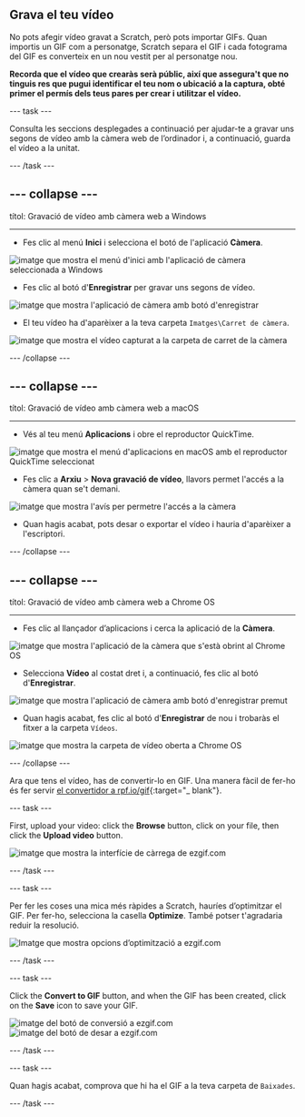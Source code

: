 ## Grava el teu vídeo

No pots afegir vídeo gravat a Scratch, però pots importar GIFs. Quan importis un GIF com a personatge, Scratch separa el GIF i cada fotograma del GIF es converteix en un nou vestit per al personatge nou.

**Recorda que el vídeo que crearàs serà públic, així que assegura't que no tinguis res que pugui identificar el teu nom o ubicació a la captura, obté primer el permís dels teus pares per crear i utilitzar el vídeo.**

--- task ---

Consulta les seccions desplegades a continuació per ajudar-te a gravar uns segons de vídeo amb la càmera web de l’ordinador i, a continuació, guarda el vídeo a la unitat.

--- /task ---

--- collapse ---
---

títol: Gravació de vídeo amb càmera web a Windows

---
- Fes clic al menú **Inici** i selecciona el botó de l'aplicació **Càmera**.

![imatge que mostra el menú d'inici amb l'aplicació de càmera seleccionada a Windows](images/camera-app.png)

- Fes clic al botó d'**Enregistrar** per gravar uns segons de vídeo.

![imatge que mostra l'aplicació de càmera amb botó d'enregistrar](images/record-win.png)

- El teu vídeo ha d'aparèixer a la teva carpeta `Imatges\Carret de càmera`.

![imatge que mostra el vídeo capturat a la carpeta de carret de la càmera](images/camera-roll.png)


--- /collapse ---

--- collapse ---
---

títol: Gravació de vídeo amb càmera web a macOS

---
- Vés al teu menú **Aplicacions** i obre el reproductor QuickTime.

![imatge que mostra el menú d'aplicacions en macOS amb el reproductor QuickTime seleccionat](images/quicktime.png)

- Fes clic a **Arxiu** > **Nova gravació de vídeo**, llavors permet l'accés a la càmera quan se't demani.

![imatge que mostra l'avís per permetre l'accés a la càmera](images/allow_cam_macOS.png)

- Quan hagis acabat, pots desar o exportar el vídeo i hauria d'aparèixer a l'escriptori.


--- /collapse ---

--- collapse ---
---

títol: Gravació de vídeo amb càmera web a Chrome OS

---

- Fes clic al llançador d’aplicacions i cerca la aplicació de la **Càmera**.

![imatge que mostra l'aplicació de la càmera que s'està obrint al Chrome OS](images/opencamera.png)

- Selecciona **Vídeo** al costat dret i, a continuació, fes clic al botó d'**Enregistrar**.

![imatge que mostra l'aplicació de càmera amb botó d'enregistrar premut](images/hitrecord.png)

- Quan hagis acabat, fes clic al botó d'**Enregistrar** de nou i trobaràs el fitxer a la carpeta `Vídeos`.

![imatge que mostra la carpeta de vídeo oberta a Chrome OS](images/videosfolder.png)

--- /collapse ---

Ara que tens el vídeo, has de convertir-lo en GIF. Una manera fàcil de fer-ho és fer servir [el convertidor a rpf.io/gif](https://rpf.io/gif){:target="_ blank"}.

--- task ---

First, upload your video: click the **Browse** button, click on your file, then click the **Upload video** button.

![imatge que mostra la interfície de càrrega de ezgif.com](images/ezgif-upload.png)

--- /task ---

--- task ---

Per fer les coses una mica més ràpides a Scratch, hauríes d’optimitzar el GIF. Per fer-ho, selecciona la casella **Optimize**. També potser t'agradaria reduir la resolució.

![Imatge que mostra opcions d’optimització a ezgif.com](images/optimise-gif.png)

--- /task ---

--- task ---

Click the **Convert to GIF** button, and when the GIF has been created, click on the **Save** icon to save your GIF.

![imatge del botó de conversió a ezgif.com](images/convert_btn.png) ![imatge del botó de desar a ezgif.com](images/save_icon.png)

--- /task ---


--- task ---

Quan hagis acabat, comprova que hi ha el GIF a la teva carpeta de `Baixades`.

--- /task ---




